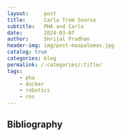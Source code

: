 ```yaml
---
layout:     post
title:      Carla from Source
subtitle:   PHA and Carla
date:       2024-03-07
author:     Shrijal Pradhan
header-img: img/post-maspalomas.jpg
catalog: true
categories: blog
permalink: /:categories/:title/
tags:
    - pha
    - docker
    - robotics
    - ros
---
```


## Bibliography